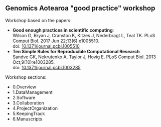 ## Genomics Aotearoa "good practice" workshop

Workshop based on the papers:

 - **Good enough practices in scientific computing**:
    <BR>
    Wilson G, Bryan J, Cranston K, Kitzes J, Nederbragt L, Teal TK.  PLoS Comput Biol. 2017 Jun 22;13(6):e1005510.<BR> 
    doi: [10.1371/journal.pcbi.1005510](https://journals.plos.org/ploscompbiol/article?id=10.1371/journal.pcbi.1005510) 
 - **Ten Simple Rules for Reproducible Computational Research**
    <BR>
    Sandve GK, Nekrutenko A, Taylor J, Hovig E. PLoS Comput Biol. 2013 Oct;9(10):e1003285. 
    <BR>
    doi: [10.1371/journal.pcbi.1003285](https://journals.plos.org/ploscompbiol/article?id=10.1371/journal.pcbi.1003285)

Workshop sections:

 - 0.Overview
 - 1.DataManagement
 - 2.Software
 - 3.Collaboration
 - 4.ProjectOrganization
 - 5.KeepingTrack
 - 6.Manuscripts

 